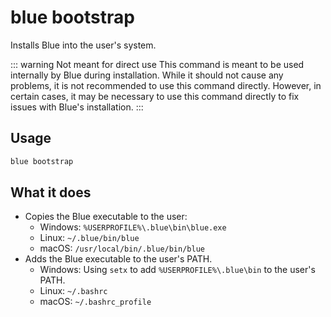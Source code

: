 # blue bootstrap

Installs Blue into the user's system.

::: warning Not meant for direct use
This command is meant to be used internally by Blue during installation. While it should not cause any problems, it is not recommended to use this command directly. However, in certain cases, it may be necessary to use this command directly to fix issues with Blue's installation.
:::

## Usage

```bash
blue bootstrap
```

## What it does

- Copies the Blue executable to the user:
  - Windows: `%USERPROFILE%\.blue\bin\blue.exe`
  - Linux: `~/.blue/bin/blue`
  - macOS: `/usr/local/bin/.blue/bin/blue`
- Adds the Blue executable to the user's PATH.
  - Windows: Using `setx` to add `%USERPROFILE%\.blue\bin` to the user's PATH.
  - Linux: `~/.bashrc`
  - macOS: `~/.bashrc_profile`
